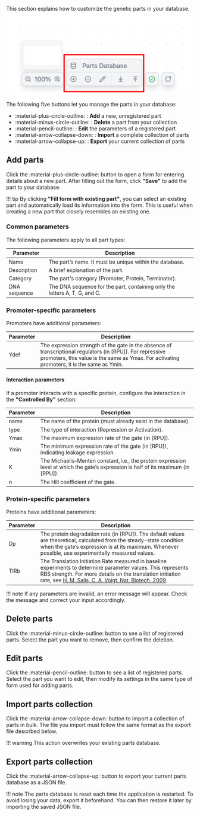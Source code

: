 This section explains how to customize the genetic parts in your database.

![](../assets/imgs/guides/parts-customization/parts_database.png)

The following five buttons let you manage the parts in your database:

- :material-plus-circle-outline: : **Add** a new, unregistered part
- :material-minus-circle-outline: : **Delete** a part from your collection
- :material-pencil-outline: : **Edit** the parameters of a registered part
- :material-arrow-collapse-down: : **Import** a complete collection of parts
- :material-arrow-collapse-up: : **Export** your current collection of parts

## Add parts

Click the :material-plus-circle-outline: button to open a form for entering details about a new part. After filling out the form, click **"Save"** to add the part to your database.

!!! tip
    By clicking **"Fill form with existing part"**, you can select an existing part and automatically load its information into the form. This is useful when creating a new part that closely resembles an existing one.

### Common parameters

The following parameters apply to all part types:

| Parameter    | Description                                                                |
| ------------ | -------------------------------------------------------------------------- |
| Name         | The part’s name. It must be unique within the database.                    |
| Description  | A brief explanation of the part.                                           |
| Category     | The part's category (Promoter, Protein, Terminator).                       |
| DNA sequence | The DNA sequence for the part, containing only the letters A, T, G, and C. |

### Promoter-specific parameters

Promoters have additional parameters:

| Parameter    | Description |
| ------------ | ----------- |
| Ydef      | The expression strength of the gate in the absence of transcriptional regulators (in [RPU]). For repressive promoters, this value is the same as Ymax. For activating promoters, it is the same as Ymin. |

#### Interaction parameters

If a promoter interacts with a specific protein, configure the interaction in the **"Controlled By"** section:

| Parameter    | Description |
| ------------ | ----------- |
| name      | The name of the protein (must already exist in the database).                                                                       |
| type      | The type of interaction (Repression or Activation).                                                                                 |
| Ymax      | The maximum expression rate of the gate (in [RPU]).                                                                                 |
| Ymin      | The minimum expression rate of the gate (in [RPU]), indicating leakage expression.                                                  |
| K         | The Michaelis–Menten constant, i.e., the protein expression level at which the gate’s expression is half of its maximum (in [RPU]). |
| n         | The Hill coefficient of the gate.                                                                                                   |

### Protein-specific parameters

Proteins have additional parameters:

| Parameter | Description                                                                                                                                                                                                                                                                         |
| --------- | ----------------------------------------------------------------------------------------------------------------------------------------------------------------------------------------------------------------------------------------------------------------------------------- |
| Dp        | The protein degradation rate (in [RPU]). The default values are theoretical, calculated from the steady-state condition when the gate’s expression is at its maximum. Whenever possible, use experimentally measured values.                                                        |
| TIRb      | The Translation Initiation Rate measured in baseline experiments to determine parameter values. This represents RBS strength. For more details on the translation initiation rate, see <u>[H. M. Salis, C. A. Voigt, Nat. Biotech. 2009](https://www.nature.com/articles/nbt.1568>)</u> |

!!! note
    If any parameters are invalid, an error message will appear. Check the message and correct your input accordingly.

## Delete parts

Click the :material-minus-circle-outline: button to see a list of registered parts. Select the part you want to remove, then confirm the deletion.

## Edit parts

Click the :material-pencil-outline: button to see a list of registered parts. Select the part you want to edit, then modify its settings in the same type of form used for adding parts.

## Import parts collection

Click the :material-arrow-collapse-down: button to import a collection of parts in bulk. The file you import must follow the same format as the export file described below.

!!! warning
    This action overwrites your existing parts database.

## Export parts collection

Click the :material-arrow-collapse-up: button to export your current parts database as a JSON file.

!!! note
    The parts database is reset each time the application is restarted. To avoid losing your data, export it beforehand. You can then restore it later by importing the saved JSON file.
